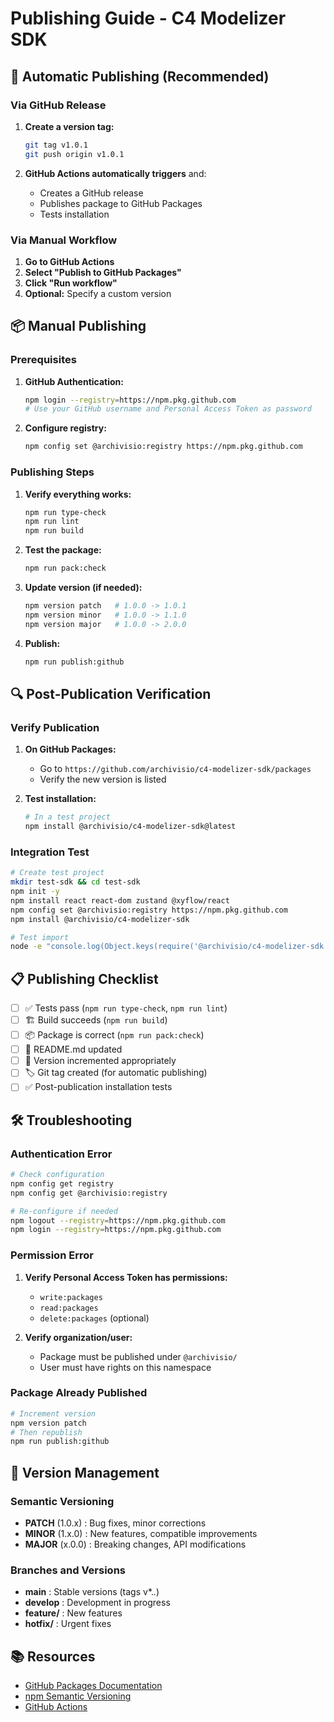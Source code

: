# Publishing Guide - C4 Modelizer SDK

## 🚀 Automatic Publishing (Recommended)

### Via GitHub Release

1. **Create a version tag:**
   ```bash
   git tag v1.0.1
   git push origin v1.0.1
   ```

2. **GitHub Actions automatically triggers** and:
   - Creates a GitHub release
   - Publishes package to GitHub Packages
   - Tests installation

### Via Manual Workflow

1. **Go to GitHub Actions**
2. **Select "Publish to GitHub Packages"**
3. **Click "Run workflow"**
4. **Optional:** Specify a custom version

## 📦 Manual Publishing

### Prerequisites

1. **GitHub Authentication:**
   ```bash
   npm login --registry=https://npm.pkg.github.com
   # Use your GitHub username and Personal Access Token as password
   ```

2. **Configure registry:**
   ```bash
   npm config set @archivisio:registry https://npm.pkg.github.com
   ```

### Publishing Steps

1. **Verify everything works:**
   ```bash
   npm run type-check
   npm run lint
   npm run build
   ```

2. **Test the package:**
   ```bash
   npm run pack:check
   ```

3. **Update version (if needed):**
   ```bash
   npm version patch   # 1.0.0 -> 1.0.1
   npm version minor   # 1.0.0 -> 1.1.0
   npm version major   # 1.0.0 -> 2.0.0
   ```

4. **Publish:**
   ```bash
   npm run publish:github
   ```

## 🔍 Post-Publication Verification

### Verify Publication

1. **On GitHub Packages:**
   - Go to `https://github.com/archivisio/c4-modelizer-sdk/packages`
   - Verify the new version is listed

2. **Test installation:**
   ```bash
   # In a test project
   npm install @archivisio/c4-modelizer-sdk@latest
   ```

### Integration Test

```bash
# Create test project
mkdir test-sdk && cd test-sdk
npm init -y
npm install react react-dom zustand @xyflow/react
npm config set @archivisio:registry https://npm.pkg.github.com
npm install @archivisio/c4-modelizer-sdk

# Test import
node -e "console.log(Object.keys(require('@archivisio/c4-modelizer-sdk')))"
```

## 📋 Publishing Checklist

- [ ] ✅ Tests pass (`npm run type-check`, `npm run lint`)
- [ ] 🏗️ Build succeeds (`npm run build`)
- [ ] 📦 Package is correct (`npm run pack:check`)
- [ ] 📝 README.md updated
- [ ] 🔢 Version incremented appropriately
- [ ] 🏷️ Git tag created (for automatic publishing)
- [ ] ✅ Post-publication installation tests

## 🛠️ Troubleshooting

### Authentication Error

```bash
# Check configuration
npm config get registry
npm config get @archivisio:registry

# Re-configure if needed
npm logout --registry=https://npm.pkg.github.com
npm login --registry=https://npm.pkg.github.com
```

### Permission Error

1. **Verify Personal Access Token has permissions:**
   - `write:packages`
   - `read:packages` 
   - `delete:packages` (optional)

2. **Verify organization/user:**
   - Package must be published under `@archivisio/`
   - User must have rights on this namespace

### Package Already Published

```bash
# Increment version
npm version patch
# Then republish
npm run publish:github
```

## 🔄 Version Management

### Semantic Versioning

- **PATCH** (1.0.x) : Bug fixes, minor corrections
- **MINOR** (1.x.0) : New features, compatible improvements
- **MAJOR** (x.0.0) : Breaking changes, API modifications

### Branches and Versions

- **main** : Stable versions (tags v*.*.*)
- **develop** : Development in progress
- **feature/** : New features
- **hotfix/** : Urgent fixes

## 📚 Resources

- [GitHub Packages Documentation](https://docs.github.com/en/packages)
- [npm Semantic Versioning](https://docs.npmjs.com/about-semantic-versioning)
- [GitHub Actions](https://docs.github.com/en/actions)